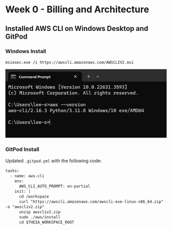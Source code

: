 # Week 0 - Billing and Architecture

## Installed AWS CLI on Windows Desktop and GitPod

### Windows Install
```
msiexec.exe /i https://awscli.amazonaws.com/AWSCLIV2.msi
```
![AWS CLI on Windows Desktop](../assets/aws-cli-windows-install.png)

### GitPod Install
Updated `.gitpod.yml` with the following code:
```
tasks:
  - name: aws-cli
    env:
      AWS_CLI_AUTO_PROMPT: on-partial
    init: |
      cd /workspace
      curl "https://awscli.amazonaws.com/awscli-exe-linux-x86_64.zip" -o "awscliv2.zip"
      unzip awscliv2.zip
      sudo ./aws/install
      cd $THEIA_WORKSPACE_ROOT
```

